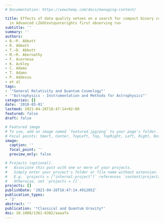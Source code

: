 ```yaml
---
# Documentation: https://wowchemy.com/docs/managing-content/

title: Effects of data quality vetoes on a search for compact binary coalescences
  in Advanced LIGOtextquoterights first observing run
subtitle: ''
summary: ''
authors:
- B.~P. Abbott
- R. Abbott
- T.~D. Abbott
- M.~R. Abernathy
- F. Acernese
- K. Ackley
- C. Adams
- T. Adams
- P. Addesso
- et al
tags:
- '"General Relativity and Quantum Cosmology"'
- '"Astrophysics - Instrumentation and Methods for Astrophysics"'
categories: []
date: '2018-03-01'
lastmod: 2021-04-26T18:47:14+02:00
featured: false
draft: false

# Featured image
# To use, add an image named `featured.jpg/png` to your page's folder.
# Focal points: Smart, Center, TopLeft, Top, TopRight, Left, Right, BottomLeft, Bottom, BottomRight.
image:
  caption: ''
  focal_point: ''
  preview_only: false

# Projects (optional).
#   Associate this post with one or more of your projects.
#   Simply enter your project's folder or file name without extension.
#   E.g. `projects = ["internal-project"]` references `content/project/deep-learning/index.md`.
#   Otherwise, set `projects = []`.
projects: []
publishDate: '2021-04-26T16:47:14.491205Z'
publication_types:
- '2'
abstract: ''
publication: '*Classical and Quantum Gravity*'
doi: 10.1088/1361-6382/aaaafa
---
```

